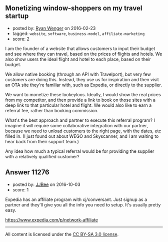 ## Monetizing window-shoppers on my travel startup

- posted by: [Ryan Wenger](https://stackexchange.com/users/7905181/ryan-wenger) on 2016-02-23
- tagged: `website`, `software`, `business-model`, `affiliate-marketing`
- score: 2

<p>I am the founder of a website that allows customers to input their budget and see where they can travel, based on the prices of flights and hotels. We also show users the ideal flight and hotel to each place, based on their budget.</p>

<p>We allow native booking (through an API with Travelport), but very few customers are doing this. Instead, they use us for inspiration and then visit an OTA site they're familiar with, such as Expedia, or directly to the supplier.</p>

<p>We want to monetize these lookeyloos. Ideally, I would show the real prices from my competitor, and then provide a link to book on those sites with a deep link to that particular hotel and flight. We would also like to earn a referral fee, rather than booking commission.</p>

<p>What's the best approach and partner to execute this referral program? I imagine it will require some collaborative integration with our partner, because we need to unload customers to the right page, with the dates, etc filled in. (I just found out about WEGO and Skyscanner, and I am waiting to hear back from their support team.)</p>

<p>Any idea how much a typical referral would be for providing the supplier with a relatively qualified customer?</p>



## Answer 11276

- posted by: [JJBee](https://stackexchange.com/users/6998558/jjbee) on 2016-10-03
- score: 1

<p>Expedia has an affiliate program with cj/conversant. Just signup as a partner and they'll give you all the info you need to setup. It's usually pretty easy.</p>

<p><a href="https://www.expedia.com/p/network-affiliate" rel="nofollow">https://www.expedia.com/p/network-affiliate</a></p>




---

All content is licensed under the [CC BY-SA 3.0 license](https://creativecommons.org/licenses/by-sa/3.0/).
